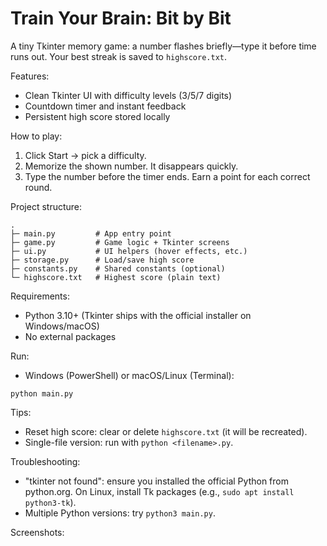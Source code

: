 # Train Your Brain: Bit by Bit

A tiny Tkinter memory game: a number flashes briefly—type it before time runs out. Your best streak is saved to `highscore.txt`.

Features:

- Clean Tkinter UI with difficulty levels (3/5/7 digits)
- Countdown timer and instant feedback
- Persistent high score stored locally

How to play:

1. Click Start → pick a difficulty.
2. Memorize the shown number. It disappears quickly.
3. Type the number before the timer ends. Earn a point for each correct round.

Project structure:

```
.
├─ main.py         # App entry point
├─ game.py         # Game logic + Tkinter screens
├─ ui.py           # UI helpers (hover effects, etc.)
├─ storage.py      # Load/save high score
├─ constants.py    # Shared constants (optional)
└─ highscore.txt   # Highest score (plain text)
```

Requirements:

- Python 3.10+ (Tkinter ships with the official installer on Windows/macOS)
- No external packages

Run:

- Windows (PowerShell) or macOS/Linux (Terminal):

```
python main.py
```

Tips:

- Reset high score: clear or delete `highscore.txt` (it will be recreated).
- Single-file version: run with `python <filename>.py`.

Troubleshooting:

- "tkinter not found": ensure you installed the official Python from python.org. On Linux, install Tk packages (e.g., `sudo apt install python3-tk`).
- Multiple Python versions: try `python3 main.py`.

Screenshots:

